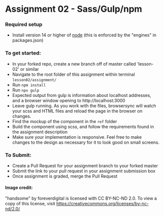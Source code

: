# Assignment 02 - Sass/Gulp/npm

### Required setup
- Install version 14 or higher of [node](https://nodejs.org/en/) (this is enforced by the "engines" in packages.json)

### To get started:
-	In your forked repo, create a new branch off of master called 'lesson-02' or similar
-   Navigate to the root folder of this assignment within terminal `lesson02/assignment/`
-   Run `npm install`
-   Run `npx gulp`
  -   Expected output from gulp is information about localhost addresses, and a browser window opening to http://localhost:3000
-   Leave gulp running. As you work with the files, browsersync will watch your scss and HTML files and reload the page in the browser on changes.
- Find the mockup of the component in the `ref` folder
- Build the component using scss, and follow the requirements found in the assignment description
- Make sure your implementation is responsive. Feel free to make changes to the design as necessary for it to look good on small screens.

### To Submit:
- Create a Pull Request for your assignment branch to your forked master
- Submit the link to your pull request in your assignment submission box
- Once assignment is graded, merge the Pull Request

#### Image credit:

"handsome" by foreverdigital is licensed with CC BY-NC-ND 2.0. To view a copy of this license, visit https://creativecommons.org/licenses/by-nc-nd/2.0/
